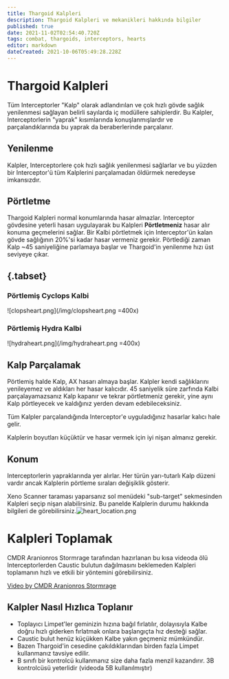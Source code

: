 ```yaml
---
title: Thargoid Kalpleri
description: Thargoid Kalpleri ve mekanikleri hakkında bilgiler
published: true
date: 2021-11-02T02:54:40.720Z
tags: combat, thargoids, interceptors, hearts
editor: markdown
dateCreated: 2021-10-06T05:49:28.228Z
---
```


# Thargoid Kalpleri
Tüm Interceptorler "Kalp" olarak adlandırılan ve çok hızlı gövde sağlık yenilenmesi sağlayan belirli sayılarda iç modüllere sahiplerdir. Bu Kalpler, Interceptorlerin "yaprak" kısımlarında konuşlanmışlardır ve parçalandıklarında bu yaprak da beraberlerinde parçalanır.

## Yenilenme

Kalpler, Interceptorlere çok hızlı sağlık yenilenmesi sağlarlar ve bu yüzden bir Interceptor'ü tüm Kalplerini parçalamadan öldürmek neredeyse imkansızdır.

## Pörtletme

Thargoid Kalpleri normal konumlarında hasar almazlar. Interceptor gövdesine yeterli hasarı uygulayarak bu Kalpleri **Pörtletmeniz** hasar alır konuma geçmelerini sağlar. Bir Kalbi pörtletmek için Interceptor'ün kalan gövde sağlığının 20%'si kadar hasar vermeniz gerekir. Pörtlediği zaman Kalp ~45 saniyeliğine parlamaya başlar ve Thargoid'in yenilenme hızı üst seviyeye çıkar.

## {.tabset}

### Pörtlemiş Cyclops Kalbi
![clopsheart.png](/img/clopsheart.png =400x)

### Pörtlemiş Hydra Kalbi
![hydraheart.png](/img/hydraheart.png =400x)

## Kalp Parçalamak

Pörtlemiş halde Kalp, AX hasarı almaya başlar. Kalpler kendi sağlıklarını yenileyemez ve aldıkları her hasar kalıcıdır. 45 saniyelik süre zarfında Kalbi parçalayamazsanız Kalp kapanır ve tekrar pörtletmeniz gerekir, yine aynı Kalp pörtleyecek ve kaldığınız yerden devam edebileceksiniz.

Tüm Kalpler parçalandığında Interceptor'e uyguladığınız hasarlar kalıcı hale gelir.

Kalplerin boyutları küçüktür ve hasar vermek için iyi nişan almanız gerekir.

## Konum

Interceptorlerin yapraklarında yer alırlar. Her türün yarı-tutarlı Kalp düzeni vardır ancak Kalplerin pörtleme sıraları değişiklik gösterir.

Xeno Scanner taraması yaparsanız sol menüdeki "sub-target" sekmesinden Kalpleri seçip nişan alabilirsiniz. Bu panelde Kalplerin durumu hakkında bilgileri de görebilirsiniz.![heart_location.png](/img/heart_location.png)

# Kalpleri Toplamak

CMDR Aranionros Stormrage tarafından hazırlanan bu kısa videoda ölü Interceptorlerden Caustic bulutun dağılmasını beklemeden Kalpleri toplamanın hızlı ve etkili bir yöntemini görebilirsiniz.

[Video by CMDR Aranionros Stormrage](https://youtu.be/YBM9TqCZJMg)


## Kalpler Nasıl Hızlıca Toplanır
- Toplayıcı Limpet'ler geminizin hızına bağıl fırlatılır, dolayısıyla Kalbe doğru hızlı giderken fırlatmak onlara başlangıçta hız desteği sağlar.
- Caustic bulut henüz küçükken Kalbe yakın geçmeniz mümkündür.
- Bazen Thargoid'in cesedine çakıldıklarından birden fazla Limpet kullanmanız tavsiye edilir.
- B sınıfı bir kontrolcü kullanmanız size daha fazla menzil kazandırır. 3B kontrolcüsü yeterlidir (videoda 5B kullanılmıştır)